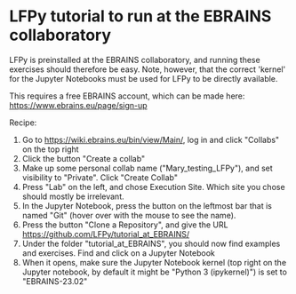 # LFPy tutorial to run at the EBRAINS collaboratory

LFPy is preinstalled at the EBRAINS collaboratory, and running these exercises should therefore be easy.
Note, however, that the correct 'kernel' for the Jupyter Notebooks must be used for LFPy to be directly available.

This requires a free EBRAINS account, which can be made here: 
https://www.ebrains.eu/page/sign-up


Recipe:
  1) Go to https://wiki.ebrains.eu/bin/view/Main/, log in and click "Collabs" on the top right
  2) Click the button "Create a collab"
  3) Make up some personal collab name ("Mary_testing_LFPy"), and set visibility to "Private". Click "Create Collab"
  4) Press "Lab" on the left, and chose Execution Site. Which site you chose should mostly be irrelevant.
  5) In the Jupyter Notebook, press the button on the leftmost bar that is named "Git" (hover over with the mouse to see the name).
  6) Press the button "Clone a Repository", and give the URL https://github.com/LFPy/tutorial_at_EBRAINS/
  7) Under the folder "tutorial_at_EBRAINS", you should now find examples and exercises. Find and click on a Jupyter Notebook
  8) When it opens, make sure the Jupyter Notebook kernel (top right on the Jupyter notebook, by default it might be "Python 3 (ipykernel)") is set to "EBRAINS-23.02"
